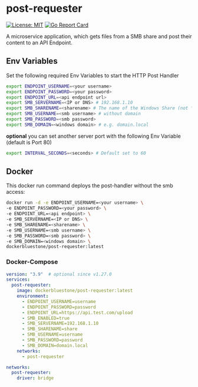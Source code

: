 # post-requester

[![License: MIT](https://img.shields.io/badge/License-MIT-yellow.svg)](https://opensource.org/licenses/MIT)
[![Go Report Card](https://goreportcard.com/badge/github.com/bluestoneag/post-requester)](https://goreportcard.com/report/github.com/bluestoneag/post-requester)

A microservice application, which gets files from a SMB share and post their content to an API Endpoint.

## Env Variables
Set the following required Env Variables to start the HTTP Post Handler
```bash
export ENDPOINT_USERNAME=<your username>
export ENDPOINT_PASSWORD=<your password>
export ENDPOINT_URL=<api endpoint url>
export SMB_SERVERNAME=<IP or DNS> # 192.168.1.10
export SMB_SHARENAME=<sharename> # The name of the Windows Share (not \\192.168.1.10\share, only share)
export SMB_USERNAME=<smb username> # without domain
export SMB_PASSWORD=<smb password>
export SMB_DOMAIN=<windows domain> # e.g. domain.local
```
**optional** you can set another server port with the following Env Variable (default is Port 80)
```bash
export INTERVAL_SECONDS=<seconds> # Default set to 60
```

## Docker

This docker run command deploys the post-handler without the smb access:
```bash
docker run -d -e ENDPOINT_USERNAME=<your username> \
-e ENDPOINT_PASSWORD=<your password> \
-e ENDPOINT_URL=<api endpoint> \
-e SMB_SERVERNAME=<IP or DNS> \
-e SMB_SHARENAME=<sharename> \
-e SMB_USERNAME=<smb username> \
-e SMB_PASSWORD=<smb password> \
-e SMB_DOMAIN=<windows domain> \
dockerbluestone/post-requester:latest
```

### Docker-Compose
```yaml
version: "3.9"  # optional since v1.27.0
services:
  post-requester:
    image: dockerbluestone/post-requester:latest
    environment:
      - ENDPOINT_USERNAME=username
      - ENDPOINT_PASSWORD=password
      - ENDPOINT_URL=https://api.test.com/upload
      - SMB_ENABLED=true
      - SMB_SERVERNAME=192.168.1.10
      - SMB_SHARENAME=share
      - SMB_USERNAME=username
      - SMB_PASSWORD=password
      - SMB_DOMAIN=domain.local
    networks: 
      - post-requester

networks:
  post-requester:
    driver: bridge
```

